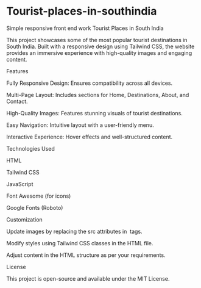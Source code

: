 # Tourist-places-in-southindia
Simple responsive front end work
Tourist Places in South India

This project showcases some of the most popular tourist destinations in South India. Built with a responsive design using Tailwind CSS, the website provides an immersive experience with high-quality images and engaging content.

Features

Fully Responsive Design: Ensures compatibility across all devices.

Multi-Page Layout: Includes sections for Home, Destinations, About, and Contact.

High-Quality Images: Features stunning visuals of tourist destinations.

Easy Navigation: Intuitive layout with a user-friendly menu.

Interactive Experience: Hover effects and well-structured content.

Technologies Used

HTML

Tailwind CSS

JavaScript

Font Awesome (for icons)

Google Fonts (Roboto)

Customization

Update images by replacing the src attributes in <img> tags.

Modify styles using Tailwind CSS classes in the HTML file.

Adjust content in the HTML structure as per your requirements.

License

This project is open-source and available under the MIT License.
